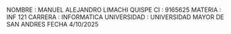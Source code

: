 NOMBRE : MANUEL ALEJANDRO LIMACHI QUISPE 
CI : 9165625
MATERIA : INF 121
CARRERA : INFORMATICA 
UNIVERSIDAD : UNIVERSIDAD MAYOR DE SAN ANDRES 
FECHA 4/10/2025
